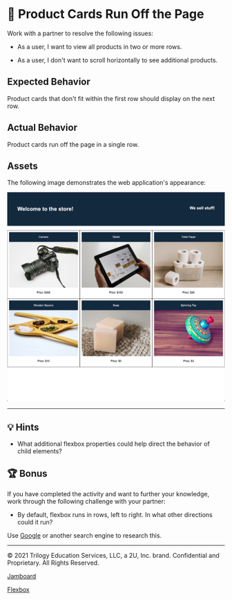 # 🐛 Product Cards Run Off the Page

Work with a partner to resolve the following issues:

- As a user, I want to view all products in two or more rows.

- As a user, I don't want to scroll horizontally to see additional products.

## Expected Behavior

Product cards that don't fit within the first row should display on the next row.

## Actual Behavior

Product cards run off the page in a single row.

## Assets

The following image demonstrates the web application's appearance:

![On an online store's webpage, products are spread over two stacked rows of three cards each.](./Images/01-product-grid.png)

---

## 💡 Hints

- What additional flexbox properties could help direct the behavior of child elements?

## 🏆 Bonus

If you have completed the activity and want to further your knowledge, work through the following challenge with your partner:

- By default, flexbox runs in rows, left to right. In what other directions could it run?

Use [Google](https://www.google.com) or another search engine to research this.

---

© 2021 Trilogy Education Services, LLC, a 2U, Inc. brand. Confidential and Proprietary. All Rights Reserved.

[Jamboard](https://jamboard.google.com/d/1NvU0X94CBYOB-ddiFtHJ0fT_aV5sY55S7QbGkcaIFRI/viewer?f=0)

[Flexbox](https://css-tricks.com/snippets/css/a-guide-to-flexbox/)
